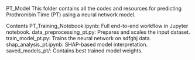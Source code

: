 PT_Model This folder contains all the codes and resources for predicting Prothrombin Time (PT) using a neural network model.

Contents PT_Training_Notebook.ipynb: Full end-to-end workflow in Jupyter notebook. data_preprocessing_pt.py: Prepares and scales the input dataset. train_model_pt.py: Trains the neural network on sdfghj data. shap_analysis_pt.ipynb: SHAP-based model interpretation. saved_models_pt/: Contains best trained model weights.
